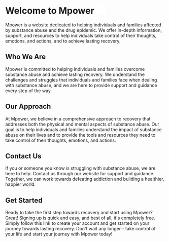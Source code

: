 # Welcome to Mpower <img src="public/imgs/logo.png" alt="logo" width="30" height="30">

Mpower is a website dedicated to helping individuals and families affected by substance abuse and the drug epidemic. We offer in-depth information, support, and resources to help individuals take control of their thoughts, emotions, and actions, and to achieve lasting recovery.

## Who We Are
      
Mpower is committed to helping individuals and families overcome substance abuse and achieve lasting recovery. We understand the challenges and struggles that individuals and families face when dealing with substance abuse, and we are here to provide support and guidance every step of the way.


## Our Approach

At Mpower, we believe in a comprehensive approach to recovery that addresses both the physical and mental aspects of substance abuse. Our goal is to help individuals and families understand the impact of substance abuse on their lives and to provide the tools and resources they need to take control of their thoughts, emotions, and actions.

## Contact Us

If you or someone you know is struggling with substance abuse, we are here to help. Contact us through our website for support and guidance. Together, we can work towards defeating addiction and building a healthier, happier world.

## Get Started

Ready to take the first step towards recovery and start using Mpower? Great! Signing up is quick and easy, and best of all, it's completely free. Simply follow this link to create your account and get started on your journey towards lasting recovery. Don't wait any longer - take control of your life and start your journey with Mpower today!
